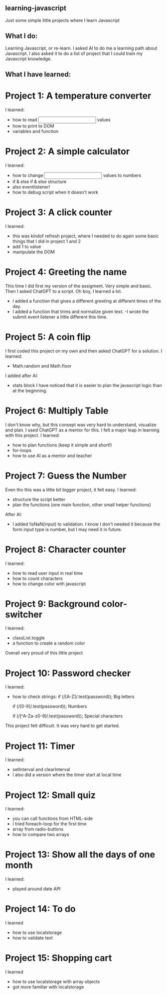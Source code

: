 ## learning-javascript

Just some simple little projects where I learn Javascript

## What I do:

Learning Javascript, or re-learn. I asked AI to do me a learning path about Javascript. I also asked it to do a list of project that I could train my Javascript knowledge.

## What I have learned:

# Project 1: A temperature converter

I learned:

- how to read <input> values
- how to print to DOM
- variables and function

# Project 2: A simple calculator

I learned:

- how to change <input> values to numbers
- if & else if & else structure
- also eventlistener!
- how to debug script when it doesn't work

# Project 3: A click counter

I learned:

- this was kindof refresh project, where I needed to do again some basic things that I did in project 1 and 2
- add 1 to value
- manipulate the DOM

# Project 4: Greeting the name

This time I did first my version of the assigment. Very simple and basic.
Then I asked ChatGPT to a script. Oh boy, I learned a lot.

- I added a function that gives a different greeting at different times of the day.
- I added a function that trims and normalize given text.
  -I wrote the submit event listener a little different this time.

# Project 5: A coin flip

I first coded this project on my own and then asked ChatGPT for a solution.
I learned:

- Math.random and Math.floor

I added after AI:

- stats block
  I have noticed that it is easier to plan the javascript logic than at the beginning.

# Project 6: Multiply Table

I don't know why, but this consept was very hard to understand, visualize and plan. I used ChatGPT as a mentor for this. I felt a major leap in learning with this project.
I learned:

- how to plan functions (keep it simple and short!)
- for-loops
- how to use AI as a mentor and teacher

# Project 7: Guess the Number

Even tho this was a little bit bigger project, it felt easy.
I learned:

- structure the script better
- plan the functions (one main function, other small helper functions)

After AI:

- I added !isNaN(input) to validation. I know I don't needed it because the form input type is number, but I may need it in future.

# Project 8: Character counter

I learned:

- how to read user input in real time
- how to count characters
- how to change color with javascript

# Project 9: Background color-switcher

I learned:

- classList.toggle
- a function to create a random color

Overall very proud of this little project

# Project 10: Password checker

I learned:

- how to check strings:
  if (/[A-Z]/.test(password)); Big letters

  if (/[0-9]/.test(password)); Numbers

  if (/[^A-Za-z0-9]/.test(password)); Special characters

This project felt difficult. It was very hard to get started.

# Project 11: Timer

I learned:

- setInterval and clearInterval
- I also did a version where the timer start at local time

# Project 12: Small quiz

I learned:

- you can call functions from HTML-side
- I tried foreach-loop for the first time
- array from radio-buttons
- how to compare two arrays

# Project 13: Show all the days of one month

I learned:

- played around date API

# Project 14: To do

I learned

- how to use localstorage
- how to validate text

# Project 15: Shopping cart

I learned

- how to use localstorage with array objects
- got more familiar with localstorage
